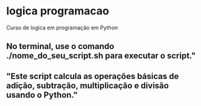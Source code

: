 # logica programacao
Curso de logica em programação em Python

## No terminal, use o comando ./nome_do_seu_script.sh para executar o script."
## "Este script calcula as operações básicas de adição, subtração, multiplicação e divisão usando o Python."
